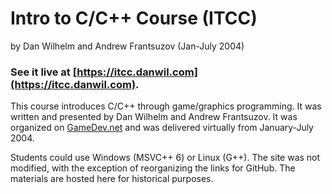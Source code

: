 # Intro to C/C++ Course (ITCC)

by Dan Wilhelm and Andrew Frantsuzov (Jan-July 2004)

### See it live at [https://itcc.danwil.com](https://itcc.danwil.com).

This course introduces C/C++ through game/graphics programming. It was written and presented by Dan Wilhelm and Andrew Frantsuzov. It was organized on [GameDev.net](https://gamedev.net/) and was delivered virtually from January-July 2004.

Students could use Windows (MSVC++ 6) or Linux (G++). The site was not modified, with the exception of reorganizing the links for GitHub. The materials are hosted here for historical purposes.
